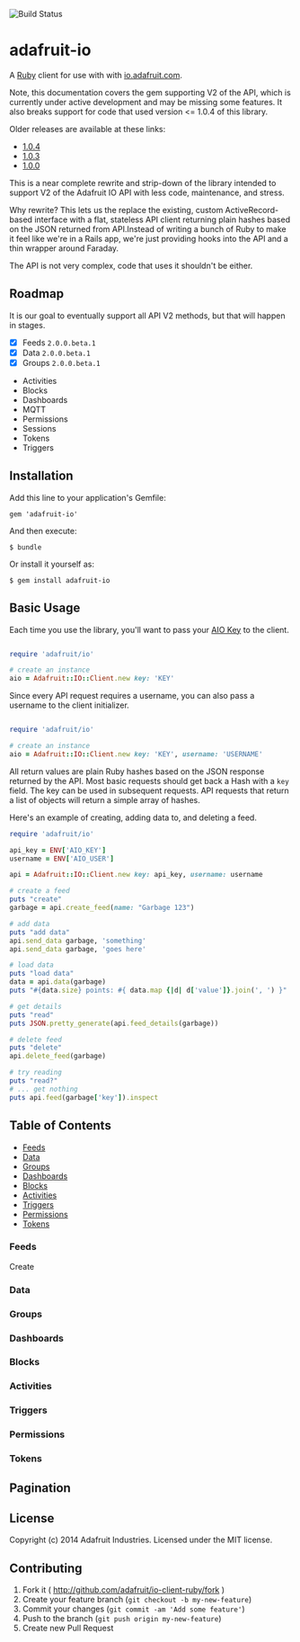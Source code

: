 ![Build Status](https://travis-ci.org/adafruit/io-client-ruby.svg?branch=master)

# adafruit-io

A [Ruby][1] client for use with with [io.adafruit.com][2].

Note, this documentation covers the gem supporting V2 of the API, which is currently under active development and may be missing some features. It also breaks support for code that used version <= 1.0.4 of this library.

Older releases are available at these links:

* [1.0.4](https://github.com/adafruit/io-client-ruby/tree/v1.0.4)
* [1.0.3](https://github.com/adafruit/io-client-ruby/tree/v1.0.3)
* [1.0.0](https://github.com/adafruit/io-client-ruby/tree/v1.0.0)

This is a near complete rewrite and strip-down of the library intended to support V2 of the Adafruit IO API with less code, maintenance, and stress.

Why rewrite? This lets us the replace the existing, custom ActiveRecord-based interface with a flat, stateless API client returning plain hashes based on the JSON returned from API.Instead of writing a bunch of Ruby to make it feel like we're in a Rails app, we're just providing hooks into the API and a thin wrapper around Faraday.

The API is not very complex, code that uses it shouldn't be either.

## Roadmap

It is our goal to eventually support all API V2 methods, but that will happen in stages.

- [x] Feeds `2.0.0.beta.1`
- [x] Data `2.0.0.beta.1`
- [x] Groups `2.0.0.beta.1`
- Activities
- Blocks
- Dashboards
- MQTT
- Permissions
- Sessions
- Tokens
- Triggers

## Installation

Add this line to your application's Gemfile:

    gem 'adafruit-io'

And then execute:

    $ bundle

Or install it yourself as:

    $ gem install adafruit-io

## Basic Usage

Each time you use the library, you'll want to pass your [AIO Key][4] to the client.

```ruby

require 'adafruit/io'

# create an instance
aio = Adafruit::IO::Client.new key: 'KEY'
```

Since every API request requires a username, you can also pass a username to the client initializer.

```ruby

require 'adafruit/io'

# create an instance
aio = Adafruit::IO::Client.new key: 'KEY', username: 'USERNAME'
```

All return values are plain Ruby hashes based on the JSON response returned by the API. Most basic requests should get back a Hash with a `key` field. The key can be used in subsequent requests. API requests that return a list of objects will return a simple array of hashes.

Here's an example of creating, adding data to, and deleting a feed.

```ruby
require 'adafruit/io'

api_key = ENV['AIO_KEY']
username = ENV['AIO_USER']

api = Adafruit::IO::Client.new key: api_key, username: username

# create a feed
puts "create"
garbage = api.create_feed(name: "Garbage 123")

# add data
puts "add data"
api.send_data garbage, 'something'
api.send_data garbage, 'goes here'

# load data
puts "load data"
data = api.data(garbage)
puts "#{data.size} points: #{ data.map {|d| d['value']}.join(', ') }"

# get details
puts "read"
puts JSON.pretty_generate(api.feed_details(garbage))

# delete feed
puts "delete"
api.delete_feed(garbage)

# try reading
puts "read?"
# ... get nothing
puts api.feed(garbage['key']).inspect
```

## Table of Contents

* [Feeds](#feeds)
* [Data](#data)
* [Groups](#groups)
* [Dashboards](#dashboards)
* [Blocks](#blocks)
* [Activities](#activities)
* [Triggers](#triggers)
* [Permissions](#permissions)
* [Tokens](#tokens)

### Feeds

Create





### Data
### Groups
### Dashboards
### Blocks
### Activities
### Triggers
### Permissions
### Tokens

## Pagination


## License
Copyright (c) 2014 Adafruit Industries. Licensed under the MIT license.

## Contributing

1. Fork it ( http://github.com/adafruit/io-client-ruby/fork )
2. Create your feature branch (`git checkout -b my-new-feature`)
3. Commit your changes (`git commit -am 'Add some feature'`)
4. Push to the branch (`git push origin my-new-feature`)
5. Create new Pull Request

[1]: https://www.ruby-lang.org
[2]: https://io.adafruit.com
[3]: https://learn.adafruit.com/adafruit-io/feeds
[4]: https://learn.adafruit.com/adafruit-io/api-key
[5]: https://learn.adafruit.com/adafruit-io/groups

